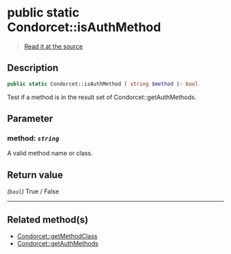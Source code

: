 # public static Condorcet::isAuthMethod

> [Read it at the source](https://github.com/julien-boudry/Condorcet/blob/master/src/Condorcet.php#L177)

## Description    

```php
public static Condorcet::isAuthMethod ( string $method ): bool
```

Test if a method is in the result set of Condorcet::getAuthMethods.

## Parameter

### **method:** *`string`*   
A valid method name or class.    


## Return value   

*(`bool`)* True / False


---------------------------------------

## Related method(s)      

* [Condorcet::getMethodClass](/Docs/api-reference/Condorcet%20Class/Condorcet--getMethodClass.md)    
* [Condorcet::getAuthMethods](/Docs/api-reference/Condorcet%20Class/Condorcet--getAuthMethods.md)    
